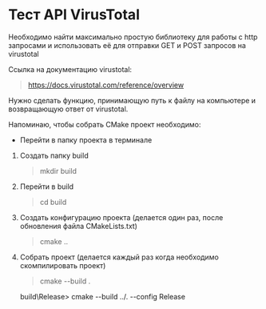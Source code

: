 # Тест API VirusTotal

Необходимо найти максимально простую библиотеку для работы с http запросами и использовать её для отправки GET и POST запросов на virustotal

Ссылка на документацию virustotal: 
>https://docs.virustotal.com/reference/overview

Нужно сделать функцию, принимающую путь к файлу на компьютере и возвращающую ответ от virustotal.

Напоминаю, чтобы собрать CMake проект необходимо:

- Перейти в папку проекта в терминале
1) Создать папку build
   > mkdir build
2) Перейти в build
   > cd build
3) Создать конфигурацию проекта (делается один раз, после обновления файла CMakeLists.txt)
   > cmake ..
4) Собрать проект (делается каждый раз когда необходимо скомпилировать проект)
   > cmake --build .

   build\Release> cmake --build ../. --config Release